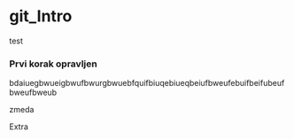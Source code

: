 # git_Intro

test 
### Prvi korak opravljen
bdaiuegbwueigbwufbwurgbwuebfquifbiuqebiueqbeiufbweufebuifbeifubeufbweufbweub

zmeda

Extra
